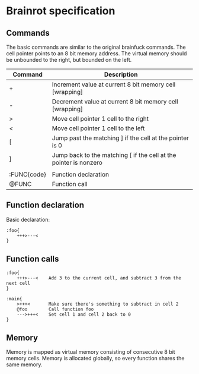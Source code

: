 # Brainrot specification

## Commands
The basic commands are similar to the original brainfuck commands.
The cell pointer points to an 8 bit memory address.
The virtual memory should be unbounded to the right, but bounded on the left.

|Command|Description
|-------|-----------
|+|Increment value at current 8 bit memory cell [wrapping]
|-|Decrement value at current 8 bit memory cell [wrapping]
|>|Move cell pointer 1 cell to the right
|<|Move cell pointer 1 cell to the left
|[|Jump past the matching ] if the cell at the pointer is 0
|]|Jump back to the matching [ if the cell at the pointer is nonzero
| |
|:FUNC{code}|Function declaration
|@FUNC|Function call

## Function declaration
Basic declaration:
```bf
:foo{
	+++>---<
}
```

## Function calls
```bf
:foo{
	+++>---< 	Add 3 to the current cell, and subtract 3 from the next cell
}

:main{
	>+++<		Make sure there's something to subtract in cell 2
	@foo		Call function foo
	--->+++<	Set cell 1 and cell 2 back to 0
}
```

## Memory
Memory is mapped as virtual memory consisting of consecutive 8 bit memory cells.
Memory is allocated globally, so every function shares the same memory.
